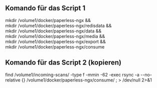 ## Komando für das Script 1
mkdir /volume1/docker/paperless-ngx && \
mkdir /volume1/docker/paperless-ngx/redisdata && \
mkdir /volume1/docker/paperless-ngx/data && \
mkdir /volume1/docker/paperless-ngx/media && \
mkdir /volume1/docker/paperless-ngx/export && \
mkdir /volume1/docker/paperless-ngx/consume

## Komando für das Script 2 (kopieren)
find /volume1/incoming-scans/ -type f -mmin -62 -exec rsync -a --no-relative {} /volume1/docker/paperless-ngx/consume/ \; > /dev/null 2>&1
